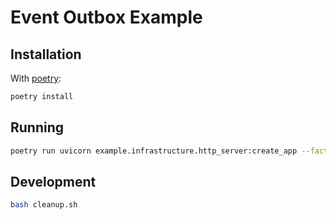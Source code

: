 # Event Outbox Example

## Installation

With [poetry](https://python-poetry.org/):

```bash
poetry install
```

## Running

```bash
poetry run uvicorn example.infrastructure.http_server:create_app --factory
```

## Development

```bash
bash cleanup.sh
```
